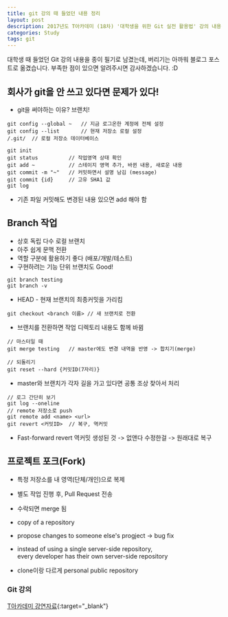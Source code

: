 ```yaml
---
title: git 강의 때 들었던 내용 정리
layout: post
description: 2017년도 T아카데미 (18차) '대학생을 위한 Git 실전 활용법' 강의 내용 정리
categories: Study
tags: git
---
```


대학생 때 들었던 Git 강의 내용을 종이 필기로 남겼는데, 버리기는 아까워 블로그 포스트로 옮겼습니다. 부족한 점이 있으면 알려주시면 감사하겠습니다. :D

## 회사가 git을 안 쓰고 있다면 문제가 있다!
* git을 써야하는 이유? 브랜치!

```
git config --global ~   // 지금 로그온한 계정에 전체 설정
git config --list       // 현재 저장소 로컬 설정
/.git/  // 로컬 저장소 데이터베이스
```

```
git init
git status          // 작업영역 상태 확인
git add ~           // 스테이지 영역 추가, 바뀐 내용, 새로운 내용
git commit -m "~"   // 커밋하면서 설명 남김 (message)
git commit {id}     // 고유 SHA1 값
git log
```

* 기존 파일 커밋해도 변경된 내용 있으면 add 해야 함

## Branch 작업
- 상호 독립 다수 로컬 브랜치
- 아주 쉽게 문맥 전환
- 역할 구분에 활용하기 좋다 (배포/개발/테스트)
- 구현하려는 기능 단위 브랜치도 Good!

```
git branch testing
git branch -v
```

* HEAD - 현재 브랜치의 최종커밋을 가리킴

```
git checkout <branch 이름> // 새 브랜치로 전환
```

* 브랜치를 전환하면 작업 디렉토리 내용도 함께 바뀜

```
// 마스터일 때
git merge testing   // master에도 변경 내역을 반영 -> 합치기(merge)

// 되돌리기
git reset --hard {커밋ID(7자리)}
```

* master와 브랜치가 각자 길을 가고 있다면 공통 조상 찾아서 처리

```
// 로그 간단히 보기
git log --oneline
// remote 저장소로 push
git remote add <name> <url>
git revert <커밋ID>  // 복구, 역커밋
```

* Fast-forward
revert 역커밋
생성된 것 -> 없앤다
수정한걸 -> 원래대로 복구

## 프로젝트 포크(Fork)
- 특정 저장소를 내 영역(단체/개인)으로 복제
- 별도 작업 진행 후, Pull Request 전송
- 수락되면 merge 됨

- copy of a repository
- propose changes to someone else's progject -> bug fix
- instead of using a single server-side repository,<br>
  every developer has their own server-side repository
- clone이랑 다르게 personal public repository

### Git 강의
[T아카데미 강연자료](https://tacademy.skplanet.com/front/contents/databoard/viewDataBoard.action?seq=193){:target="_blank"}